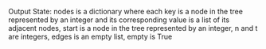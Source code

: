 Output State: nodes is a dictionary where each key is a node in the tree represented by an integer and its corresponding value is a list of its adjacent nodes, start is a node in the tree represented by an integer, n and t are integers, edges is an empty list, empty is True